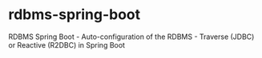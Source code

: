 # rdbms-spring-boot
RDBMS Spring Boot - Auto-configuration of the RDBMS - Traverse (JDBC) or Reactive (R2DBC) in Spring Boot
